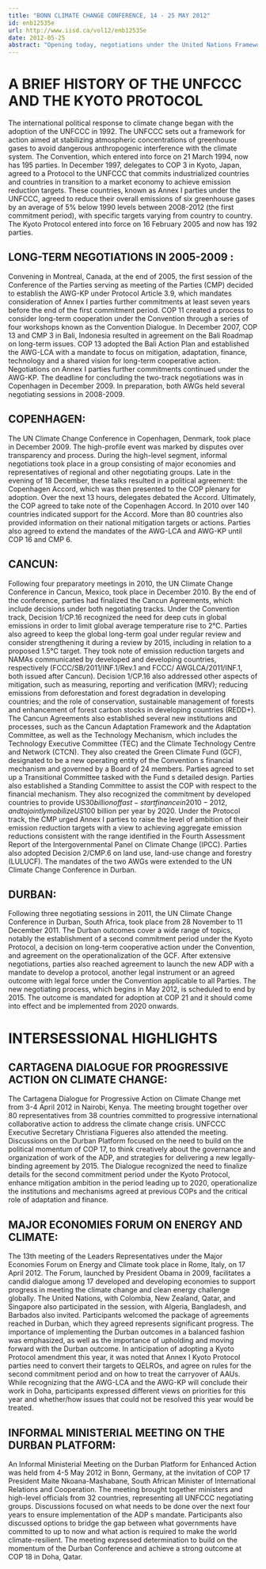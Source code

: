 ```yaml
---
title: "BONN CLIMATE CHANGE CONFERENCE, 14 - 25 MAY 2012"
id: enb12535e
url: http://www.iisd.ca/vol12/enb12535e
date: 2012-05-25
abstract: "Opening today, negotiations under the United Nations Framework Convention on Climate Change (UNFCCC) and the Kyoto Protocol are scheduled to continue in Bonn, Germany, until 25 May 2012. The conference comprises the 36th sessions of the Subsidiary Body for Implementation (SBI) and the Subsidiary Body for Scientific and Technological Advice (SBSTA). It also includes the 15th session of the Ad Hoc Working Group on Long-term Cooperative Action under the Convention (AWG-LCA), the 17th session of the Ad Hoc Working Group on Further Commitments for Annex I Parties under the Kyoto Protocol (AWG-KP) and the first session of the Ad Hoc Working Group on the Durban Platform for Enhanced Action (ADP). The ADP will meet from 17 to 24 May. Drawing, inter alia , on party submissions (FCCC/ADP/2012/MISC.3), the new body is expected to start planning its work, including on mitigation, adaptation, finance, technology development and transfer, transparency of action and support, and capacity building. The ADP is also expected to consider a workplan on enhancing mitigation ambition and elect its Chair, Vice-Chair and Rapporteur. Meeting from 15-24 May, the AWG-LCA is expected to focus on preparation of an agreed comprehensive and balanced outcome for adoption at the 18th session of the Conference of the Parties (COP 18). It will also organize five in-session workshops on: equitable access to sustainable development; clarification of developed country emission reduction targets; further understanding the diversity of developing countries nationally appropriate mitigation actions (NAMAs); various approaches; and a new market-based mechanism. Meeting from 15-24 May, the AWG-KP is expected to focus on Annex I parties further commitments, including quantified emission limitation or reduction objectives (QELROs), carry-over of assigned amount units (AAUs) and proposed amendments to the Protocol and its annexes. The SBI and SBSTA will both meet from 14 to 25 May. The SBI provisional agenda (FCCC/SBI/2012/1) includes items, inter alia , on: national communications; NAMAs; finance; national adaptation plan; loss and damage; response measures; technology; appeals against the decisions of the Executive Board of the Clean Development Mechanism; arrangements for intergovernmental meetings; and administrative, financial and institutional matters. The SBSTA provisional agenda (FCCC/SBSTA/2012/1) contains items, inter alia , on: the Nairobi Work Programme on impacts, vulnerability and adaptation; technology; research and systematic observation; response measures; agriculture; various methodological issues; as well as scientific, technical and socio-economic aspects of mitigation."
---
```


# A BRIEF HISTORY OF THE UNFCCC AND THE KYOTO PROTOCOL

The international political response to climate change began with the adoption of the UNFCCC in 1992. The UNFCCC sets out a framework for action aimed at stabilizing atmospheric concentrations of greenhouse gases to avoid dangerous anthropogenic interference with the climate system. The Convention, which entered into force on 21 March 1994, now has 195 parties. In December 1997, delegates to COP 3 in Kyoto, Japan, agreed to a Protocol to the UNFCCC that commits industrialized countries and countries in transition to a market economy to achieve emission reduction targets. These countries, known as Annex I parties under the UNFCCC, agreed to reduce their overall emissions of six greenhouse gases by an average of 5% below 1990 levels between 2008-2012 (the first commitment period), with specific targets varying from country to country. The Kyoto Protocol entered into force on 16 February 2005 and now has 192 parties.

## LONG-TERM NEGOTIATIONS IN 2005-2009 :

Convening in Montreal, Canada, at the end of 2005, the first session of the Conference of the Parties serving as meeting of the Parties (CMP) decided to establish the AWG-KP under Protocol Article 3.9, which mandates consideration of Annex I parties further commitments at least seven years before the end of the first commitment period. COP 11 created a process to consider long-term cooperation under the Convention through a series of four workshops known as the Convention Dialogue. In December 2007, COP 13 and CMP 3 in Bali, Indonesia resulted in agreement on the Bali Roadmap on long-term issues. COP 13 adopted the Bali Action Plan and established the AWG-LCA with a mandate to focus on mitigation, adaptation, finance, technology and a shared vision for long-term cooperative action. Negotiations on Annex I parties further commitments continued under the AWG-KP. The deadline for concluding the two-track negotiations was in Copenhagen in December 2009. In preparation, both AWGs held several negotiating sessions in 2008-2009.

## COPENHAGEN:

The UN Climate Change Conference in Copenhagen, Denmark, took place in December 2009. The high-profile event was marked by disputes over transparency and process. During the high-level segment, informal negotiations took place in a group consisting of major economies and representatives of regional and other negotiating groups. Late in the evening of 18 December, these talks resulted in a political agreement: the Copenhagen Accord, which was then presented to the COP plenary for adoption. Over the next 13 hours, delegates debated the Accord. Ultimately, the COP agreed to take note of the Copenhagen Accord. In 2010 over 140 countries indicated support for the Accord. More than 80 countries also provided information on their national mitigation targets or actions. Parties also agreed to extend the mandates of the AWG-LCA and AWG-KP until COP 16 and CMP 6.

## CANCUN:

Following four preparatory meetings in 2010, the UN Climate Change Conference in Cancun, Mexico, took place in December 2010. By the end of the conference, parties had finalized the Cancun Agreements, which include decisions under both negotiating tracks. Under the Convention track, Decision 1/CP.16 recognized the need for deep cuts in global emissions in order to limit global average temperature rise to 2°C. Parties also agreed to keep the global long-term goal under regular review and consider strengthening it during a review by 2015, including in relation to a proposed 1.5°C target. They took note of emission reduction targets and NAMAs communicated by developed and developing countries, respectively (FCCC/SB/2011/INF.1/Rev.1 and FCCC/ AWGLCA/2011/INF.1, both issued after Cancun). Decision 1/CP.16 also addressed other aspects of mitigation, such as measuring, reporting and verification (MRV); reducing emissions from deforestation and forest degradation in developing countries; and the role of conservation, sustainable management of forests and enhancement of forest carbon stocks in developing countries (REDD+). The Cancun Agreements also established several new institutions and processes, such as the Cancun Adaptation Framework and the Adaptation Committee, as well as the Technology Mechanism, which includes the Technology Executive Committee (TEC) and the Climate Technology Centre and Network (CTCN). They also created the Green Climate Fund (GCF), designated to be a new operating entity of the Convention s financial mechanism and governed by a Board of 24 members. Parties agreed to set up a Transitional Committee tasked with the Fund s detailed design. Parties also established a Standing Committee to assist the COP with respect to the financial mechanism. They also recognized the commitment by developed countries to provide US$30 billion of fast-start finance in 2010-2012, and to jointly mobilize US$100 billion per year by 2020. Under the Protocol track, the CMP urged Annex I parties to raise the level of ambition of their emission reduction targets with a view to achieving aggregate emission reductions consistent with the range identified in the Fourth Assessment Report of the Intergovernmental Panel on Climate Change (IPCC). Parties also adopted Decision 2/CMP.6 on land use, land-use change and forestry (LULUCF). The mandates of the two AWGs were extended to the UN Climate Change Conference in Durban.

## DURBAN:

Following three negotiating sessions in 2011, the UN Climate Change Conference in Durban, South Africa, took place from 28 November to 11 December 2011. The Durban outcomes cover a wide range of topics, notably the establishment of a second commitment period under the Kyoto Protocol, a decision on long-term cooperative action under the Convention, and agreement on the operationalization of the GCF. After extensive negotiations, parties also reached agreement to launch the new ADP with a mandate to develop a protocol, another legal instrument or an agreed outcome with legal force under the Convention applicable to all Parties. The new negotiating process, which begins in May 2012, is scheduled to end by 2015. The outcome is mandated for adoption at COP 21 and it should come into effect and be implemented from 2020 onwards.

# INTERSESSIONAL HIGHLIGHTS

## CARTAGENA DIALOGUE FOR PROGRESSIVE ACTION ON CLIMATE CHANGE:

The Cartagena Dialogue for Progressive Action on Climate Change met from 3-4 April 2012 in Nairobi, Kenya. The meeting brought together over 80 representatives from 38 countries committed to progressive international collaborative action to address the climate change crisis. UNFCCC Executive Secretary Christiana Figueres also attended the meeting. Discussions on the Durban Platform focused on the need to build on the political momentum of COP 17, to think creatively about the governance and organization of work of the ADP, and strategies for delivering a new legally-binding agreement by 2015. The Dialogue recognized the need to finalize details for the second commitment period under the Kyoto Protocol, enhance mitigation ambition in the period leading up to 2020, operationalize the institutions and mechanisms agreed at previous COPs and the critical role of adaptation and finance.

## MAJOR ECONOMIES FORUM ON ENERGY AND CLIMATE:

The 13th meeting of the Leaders Representatives under the Major Economies Forum on Energy and Climate took place in Rome, Italy, on 17 April 2012. The Forum, launched by President Obama in 2009, facilitates a candid dialogue among 17 developed and developing economies to support progress in meeting the climate change and clean energy challenge globally. The United Nations, with Colombia, New Zealand, Qatar, and Singapore also participated in the session, with Algeria, Bangladesh, and Barbados also invited. Participants welcomed the package of agreements reached in Durban, which they agreed represents significant progress. The importance of implementing the Durban outcomes in a balanced fashion was emphasized, as well as the importance of upholding and moving forward with the Durban outcome. In anticipation of adopting a Kyoto Protocol amendment this year, it was noted that Annex I Kyoto Protocol parties need to convert their targets to QELROs, and agree on rules for the second commitment period and on how to treat the carryover of AAUs. While recognizing that the AWG-LCA and the AWG-KP will conclude their work in Doha, participants expressed different views on priorities for this year and whether/how issues that could not be resolved this year would be treated.

## INFORMAL MINISTERIAL MEETING ON THE DURBAN PLATFORM:

An Informal Ministerial Meeting on the Durban Platform for Enhanced Action was held from 4-5 May 2012 in Bonn, Germany, at the invitation of COP 17 President Maite Nkoana-Mashabane, South African Minister of International Relations and Cooperation. The meeting brought together ministers and high-level officials from 32 countries, representing all UNFCCC negotiating groups. Discussions focused on what needs to be done over the next four years to ensure implementation of the ADP s mandate. Participants also discussed options to bridge the gap between what governments have committed to up to now and what action is required to make the world climate-resilient. The meeting expressed determination to build on the momentum of the Durban Conference and achieve a strong outcome at COP 18 in Doha, Qatar.